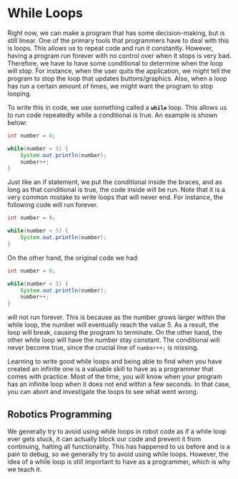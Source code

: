 # While Loops

Right now, we can make a program that has some decision-making, but is still linear. One of the primary tools that programmers have to deal with this is loops. This allows us to repeat code and run it constantly. However, having a program run forever with no control over when it stops is very bad. Therefore, we have to have some conditional to determine when the loop will stop. For instance, when the user quits the application, we might tell the program to stop the loop that updates buttons/graphics. Also, when a loop has run a certain amount of times, we might want the program to stop looping.

To write this in code, we use something called a **`while`** loop. This allows us to run code repeatedly while a conditional is true. An example is shown below:

```java
int number = 0;

while(number < 5) {
    System.out.println(number);
    number++;
}
```

Just like an if statement, we put the conditional inside the braces, and as long as that conditional is true, the code inside will be run. Note that it is a very common mistake to write loops that will never end. For instance, the following code will run forever.

```java
int number = 0;

while(number < 5) {
    System.out.println(number);
}
```

On the other hand, the original code we had:

```java
int number = 0;

while(number < 5) {
    System.out.println(number);
    number++;
}
```

will not run forever. This is because as the number grows larger within the while loop, the number will eventually reach the value 5. As a result, the loop will break, causing the program to terminate. On the other hand, the other while loop will have the number stay constant. The conditional will never become true, since the crucial line of `number++;` is missing.

Learning to write good while loops and being able to find when you have created an infinite one is a valuable skill to have as a programmer that comes with practice. Most of the time, you will know when your program has an infinite loop when it does not end within a few seconds. In that case, you can abort and investigate the loops to see what went wrong.

## Robotics Programming

We generally try to avoid using while loops in robot code as if a while loop ever gets stuck, it can actually block our code and prevent it from continuing, halting all functionality. This has happened to us before and is a pain to debug, so we generally try to avoid using while loops. However, the idea of a while loop is still important to have as a programmer, which is why we teach it. 
